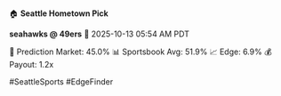 🏠 **Seattle Hometown Pick**

**seahawks @ 49ers**
📅 2025-10-13 05:54 AM PDT

🎯 Prediction Market: 45.0%
📊 Sportsbook Avg: 51.9%
📈 Edge: 6.9%
💰 Payout: 1.2x

#SeattleSports #EdgeFinder